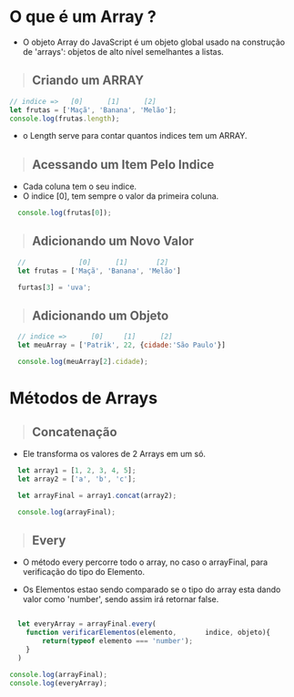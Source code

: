 # O que é um Array ?

- O objeto Array do JavaScript é um objeto global usado na construção de 'arrays': objetos de alto nível semelhantes a listas.

> ## Criando um ARRAY

````javascript
// indice =>   [0]      [1]      [2]
let frutas = ['Maçã', 'Banana', 'Melão'];
console.log(frutas.length);
````
- o Length serve para contar quantos indices tem um ARRAY.

> ## Acessando um Item Pelo Indice

- Cada coluna tem o seu indice.
- O indice [0], tem sempre o valor da primeira coluna.

```javascript
  console.log(frutas[0]);
```

> ## Adicionando um Novo Valor

````javascript
  //             [0]      [1]       [2]
  let frutas = ['Maçã', 'Banana', 'Melão']

  furtas[3] = 'uva';
````

> ## Adicionando um Objeto

````javascript
  // indice =>      [0]     [1]      [2]
  let meuArray = ['Patrik', 22, {cidade:'São Paulo'}]

  console.log(meuArray[2].cidade);
````

# Métodos de Arrays 

>## Concatenação

- Ele transforma os valores de 2 Arrays em um só.

```javascript
  let array1 = [1, 2, 3, 4, 5];
  let array2 = ['a', 'b', 'c'];

  let arrayFinal = array1.concat(array2);

  console.log(arrayFinal);
```
>## Every

- O método every percorre todo o array, no caso o arrayFinal, para verificação do tipo do Elemento.

- Os Elementos estao sendo comparado se o tipo do array esta dando valor como 'number', sendo assim irá retornar false.

````javascript

  let everyArray = arrayFinal.every(
    function verificarElementos(elemento,       indice, objeto){
        return(typeof elemento === 'number');
    }
  )

console.log(arrayFinal);
console.log(everyArray);

````
